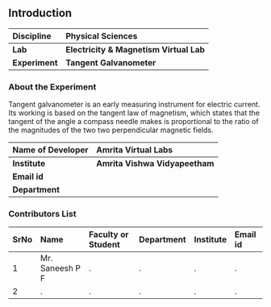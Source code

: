 ## Introduction


<b>Discipline | <b> Physical Sciences
:--|:--|
<b> Lab | <b> Electricity & Magnetism Virtual Lab
<b> Experiment|     <b> Tangent Galvanometer

### About the Experiment 

Tangent galvanometer is an early measuring instrument for electric current. Its working is based on the tangent law of magnetism, which states that the tangent of the angle a compass needle makes is proportional to the ratio of the magnitudes of the two two perpendicular magnetic fields.

<b>Name of Developer | <b> Amrita Virtual Labs
:--|:--|
<b> Institute | <b>  Amrita Vishwa Vidyapeetham
<b> Email id|     <b>  
<b> Department |  

### Contributors List

SrNo | Name | Faculty or Student | Department| Institute | Email id
:--|:--|:--|:--|:--|:--|
1 | Mr. Saneesh P F | . | . | . | .
2 | . | . | . | . | .
